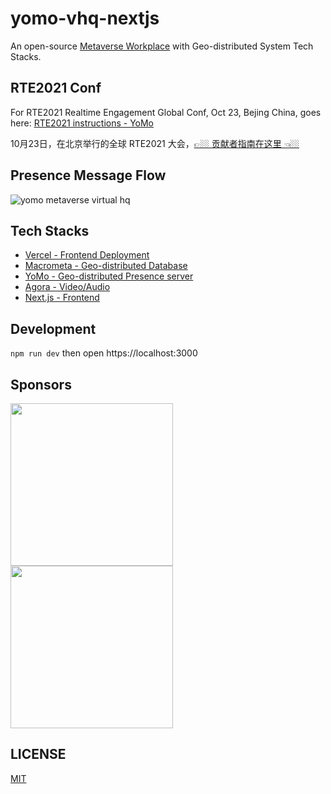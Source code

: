 # yomo-vhq-nextjs

An open-source [Metaverse Workplace](https://techcrunch.com/2020/11/18/virtual-hqs-race-to-win-over-a-remote-work-fatigued-market/) with Geo-distributed System Tech Stacks.

## RTE2021 Conf

For RTE2021 Realtime Engagement Global Conf, Oct 23, Bejing China, goes here: [RTE2021 instructions - YoMo](rte2021.md)

10月23日，在北京举行的全球 RTE2021 大会，[👉🏼 贡献者指南在这里 👈🏼](rte2021.md)

## Presence Message Flow

![yomo metaverse virtual hq](vhq-presence.jpg)

## Tech Stacks

- [Vercel - Frontend Deployment](https://vercel.com)
- [Macrometa - Geo-distributed Database](https://macrometa.dev/)
- [YoMo - Geo-distributed Presence server](https://github.com/yomorun/yomo)
- [Agora - Video/Audio](https://agora.io)
- [Next.js - Frontend](https://nextjs.org)

## Development

`npm run dev` then open https://localhost:3000

## Sponsors

[<img src="https://postimg.aliavv.com/mbp2021/1wzcr.png" width="260px">](https://www.agora.io/cn/?utm_source=opensource&utm_medium=refferal&utm_campaign=yomo)
[<img src="https://assets.website-files.com/5fa9e94bc848ae335afdd627/602ae50ae801b44f15185683_logo-moc-blue.png" width="260px">](https://www.macrometa.com/?utm_source=opensource&utm_medium=refferal&utm_campaign=yomo)

## LICENSE 
[MIT](LICENSE)
